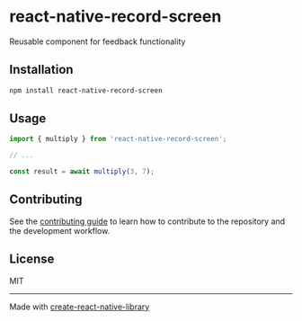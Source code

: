 # react-native-record-screen

Reusable component for feedback functionality

## Installation

```sh
npm install react-native-record-screen
```

## Usage

```js
import { multiply } from 'react-native-record-screen';

// ...

const result = await multiply(3, 7);
```

## Contributing

See the [contributing guide](CONTRIBUTING.md) to learn how to contribute to the repository and the development workflow.

## License

MIT

---

Made with [create-react-native-library](https://github.com/callstack/react-native-builder-bob)
